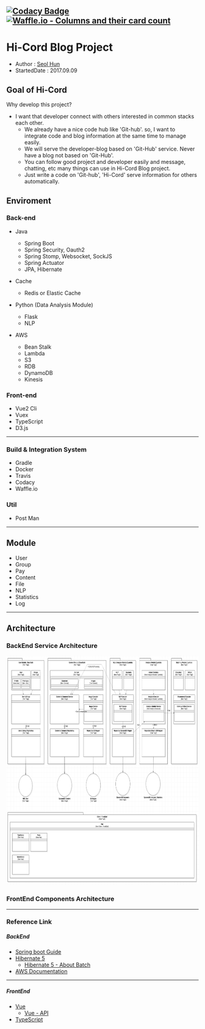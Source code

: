 [![Codacy Badge](https://api.codacy.com/project/badge/Grade/29dd0bb705bc4df386ae2eb38bd69ca4)](https://www.codacy.com/app/shun10114/renew-shooney?utm_source=github.com&utm_medium=referral&utm_content=Seolhun/renew-shooney&utm_campaign=badger)
[![Waffle.io - Columns and their card count](https://badge.waffle.io/Seolhun/renew-shooney.svg?columns=all)](https://waffle.io/Seolhun/renew-shooney)
---
# Hi-Cord Blog Project

- Author : [Seol Hun](https://github.com/Seolhun)
- StartedDate : 2017.09.09

## Goal of Hi-Cord
Why develop this project?
- I want that developer connect with others interested in common stacks each other.
    - We already have a nice code hub like 'Git-hub'. so, I want to integrate code and blog information at the same time to manage easily.
    - We will serve the developer-blog based on 'Git-Hub' service. Never have a blog not based on 'Git-Hub'.
    - You can follow good project and developer easily and message, chatting, etc many things can use in Hi-Cord Blog project.
    - Just write a code on 'Git-hub', 'Hi-Cord' serve information for others automatically.

## Enviroment
### Back-end
- Java
    - Spring Boot
    - Spring Security, Oauth2
    - Spring Stomp, Websocket, SockJS
    - Spring Actuator
    - JPA, Hibernate

- Cache
    - Redis or Elastic Cache

- Python (Data Analysis Module)
    - Flask
    - NLP

- AWS
    - Bean Stalk
    - Lambda
    - S3
    - RDB
    - DynamoDB
    - Kinesis

### Front-end
- Vue2 Cli
- Vuex
- TypeScript
- D3.js

---
### Build & Integration System
- Gradle
- Docker
- Travis
- Codacy
- Waffle.io

### Util
- Post Man

---
## Module
- User
- Group
- Pay
- Content
- File
- NLP
- Statistics
- Log

---
## Architecture
### BackEnd Service Architecture
<img src="readme/architecture.png" width="900" height="600">

### FrontEnd Components Architecture

---
### Reference Link
##### BackEnd
- [Spring boot Guide](https://docs.spring.io/spring-boot/docs/current-SNAPSHOT/reference/htmlsingle/)
- [Hibernate 5](https://docs.jboss.org/hibernate/orm/5.0/devguide/en-US/html/)
    - [Hibernate 5 - About Batch](https://docs.jboss.org/hibernate/orm/5.0/devguide/en-US/html/ch04.html)
- [AWS Documentation](https://aws.amazon.com/ko/documentation/)

---
##### FrontEnd
- [Vue](https://kr.vuejs.org/v2/guide/)
    - [Vue - API](https://kr.vuejs.org/v2/api/)
- [TypeScript](https://www.typescriptlang.org/docs/handbook/basic-types.html)

